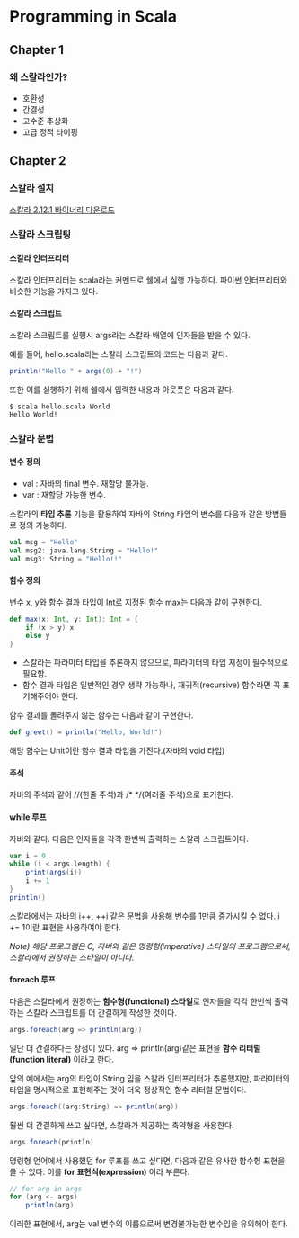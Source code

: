 # Programming in Scala

## Chapter 1

### 왜 스칼라인가?

- 호환성
- 간결성
- 고수준 추상화
- 고급 정적 타이핑

## Chapter 2

### 스칼라 설치

[스칼라 2.12.1 바이너리 다운로드](http://downloads.lightbend.com/scala/2.12.1/scala-2.12.1.msi)

### 스칼라 스크립팅

#### 스칼라 인터프리터

스칼라 인터프리터는 scala라는 커멘드로 쉘에서 실행 가능하다. 파이썬 인터프리터와 비슷한 기능을 가지고 있다.

#### 스칼라 스크립트

스칼라 스크립트를 실행시 args라는 스칼라 배열에 인자들을 받을 수 있다.

예를 들어, hello.scala라는 스칼라 스크립트의 코드는 다음과 같다.

```Scala
println("Hello " + args(0) + "!")
```

또한 이를 실행하기 위해 쉘에서 입력한 내용과 아웃풋은 다음과 같다.

```Console
$ scala hello.scala World
Hello World!
```

### 스칼라 문법

#### 변수 정의

- val : 자바의 final 변수. 재할당 불가능.
- var : 재할당 가능한 변수.

스칼라의 **타입 추론** 기능을 활용하여 자바의 String 타입의 변수를 다음과 같은 방법들로 정의 가능하다.

```Scala
val msg = "Hello"
val msg2: java.lang.String = "Hello!"
val msg3: String = "Hello!!"
```

#### 함수 정의

변수 x, y와 함수 결과 타입이 Int로 지정된 함수 max는 다음과 같이 구현한다.

```Scala
def max(x: Int, y: Int): Int = {
	if (x > y) x
	else y
}
```
- 스칼라는 파라미터 타입을 추론하지 않으므로, 파라미터의 타입 지정이 필수적으로 필요함.
- 함수 결과 타입은 일반적인 경우 생략 가능하나, 재귀적(recursive) 함수라면 꼭 표기해주어야 한다.

함수 결과를 돌려주지 않는 함수는 다음과 같이 구현한다.

```Scala
def greet() = println("Hello, World!")
```

해당 함수는 Unit이란 함수 결과 타입을 가진다.(자바의 void 타입)

#### 주석

자바의 주석과 같이 //(한줄 주석)과 /* */(여러줄 주석)으로 표기한다.

#### while 루프

자바와 같다. 다음은 인자들을 각각 한번씩 출력하는 스칼라 스크립트이다.

```Scala
var i = 0
while (i < args.length) {
	print(args(i))
	i += 1
}
println()
```

스칼라에서는 자바의 i++, ++i 같은 문법을 사용해 변수를 1만큼 증가시킬 수 없다. i += 1이란 표현을 사용하여야 한다.

*Note) 해당 프로그램은 C, 자바와 같은 명령형(imperative) 스타일의 프로그램으로써, 스칼라에서 권장하는 스타일이 아니다.*

#### foreach 루프

다음은 스칼라에서 권장하는 **함수형(functional) 스타일**로 인자들을 각각 한번씩 출력하는 스칼라 스크립트를 더 간결하게 작성한 것이다.

```Scala
args.foreach(arg => println(arg))
```

일단 더 간결하다는 장점이 있다. arg => println(arg)같은 표현을 **함수 리터럴(function literal)** 이라고 한다.

앞의 예에서는 arg의 타입이 String 임을 스칼라 인터프리터가 추론했지만, 파라미터의 타입을 명시적으로 표현해주는 것이 더욱 정상적인 함수 리터럴 문법이다.

```Scala
args.foreach((arg:String) => println(arg))
```

훨씬 더 간결하게 쓰고 싶다면, 스칼라가 제공하는 축약형을 사용한다.

```Scala
args.foreach(println)
```

명령형 언어에서 사용했던 for 루프를 쓰고 싶다면, 다음과 같은 유사한 함수형 표현을 쓸 수 있다. 이를 **for 표현식(expression)** 이라 부른다.

```Scala
// for arg in args
for (arg <- args)
	println(arg)
```

이러한 표현에서, arg는 val 변수의 이름으로써 변경불가능한 변수임을 유의해야 한다.